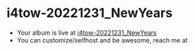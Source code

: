 # i4tow-20221231_NewYears
- Your album is live at [i4tow-20221231_NewYears](https://rathnasorg.github.io/i4tow/a/i4tow-20221231_NewYears/0/d750rw.github.io)
- You can customize/selfhost and be awesome, reach me at 
